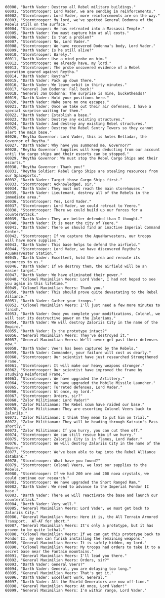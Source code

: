 ﻿```text
60000, "Darth Vader: Destroy all Rebel military buildings."
60001, "Stormtrooper: Lord Vader, we are sending in reinforcements."
60002, "Stormtrooper: Lord Vader, more reinforcements are on the way."
60003, "Stormtrooper: My lord, we've spotted General Dodonna of the Rebels still on the surface."
60004, "Stormtrooper: He has retreated into a Massassi Temple."
60005, "Darth Vader: You must capture him at all costs."
60006, "Darth Vader: Is that a problem?"
60007, "Stormtrooper: No, Lord Vader."
60008, "Stormtrooper: We have recovered Dodonna's body, Lord Vader."
60009, "Darth Vader: Is he still alive?"
60010, "Stormtrooper: Barely."
60011, "Darth Vader: Use a mind probe on him."
60012, "Stormtrooper: We already have, my lord."
60013, "Stormtrooper: The probe uncovered evidence of a Rebel operation geared against Reytha."
60014, "Darth Vader: Reytha?"
60015, "Darth Vader: Pack up down there."
60016, "Darth Vader: We leave orbit in thirty minutes."
60017, "General Jan Dodonna: Fall back!"
60018, "General Jan Dodonna: The surprise is mine, bucketheads!"
60019, "Darth Vader: Hold your positions here."
60020, "Darth Vader: Make sure no one escapes."
60021, "Darth Vader: Once we take out their air defenses, I have a special surprise waiting for them."
60022, "Darth Vader: Establish a base."
60023, "Darth Vader: Destroy any existing structures."
60024, "Darth Vader: And destroy any existing Rebel structures."
60025, "Darth Vader: Destroy the Rebel Sentry Towers so they cannot alert the main base."
60026, "Reytha Governor: Lord Vader, this is Antes Belladar, the Governor of Reytha."
60027, "Darth Vader: Why have you summoned me, Governor?"
60028, "Reytha Governor: Supplies will keep deducting from our account until the cargo ships and their escorts can be stopped."
60029, "Reytha Governor: We must stop the Rebel Cargo Ships and their escorts."
60030, "Reytha Governor: Thank you!"
60031, "Reytha Soldier: Rebel Cargo Ships are stealing resources from our Spaceports."
60032, "Darth Vader: Target those Cargo Ships first."
60033, "Stormtrooper: Acknowledged, sir."
60034, "Darth Vader: They must not reach the main storehouses."
60035, "Darth Vader: Lieutenant, destroy all of the Rebels in the immediate area."
60036, "Stormtrooper: Yes, Lord Vader."
60037, "Stormtrooper: Lord Vader, we could retreat to Yeere."
60038, "Stormtrooper: There we could build up our forces for a counterattack."
60039, "Darth Vader: They are better defended than I thought."
60040, "Darth Vader: It is near the city of Yeere."
60041, "Darth Vader: There we should find an inactive Imperial Command Center."
60042, "Stormtrooper: If we capture the AquaHarvesters, our troops will have more supplies."
60043, "Darth Vader: This base helps to defend the airfield."
60044, "Stormtrooper: Lord Vader, we have discovered Reytha's AquaHarvester Station."
60045, "Darth Vader: Excellent, hold the area and reroute its resources to us."
60046, "Darth Vader: If we destroy them, the airfield will be an easier target."
60047, "Darth Vader: We have eliminated their power."
60048, "Colonel Maximilian Veers: Lord Vader, I had not hoped to see you again in this lifetime."
60049, "Colonel Maximilian Veers: Thank you."
60050, "Darth Vader: This should prove quite devastating to the Rebel Alliance."
60051, "Darth Vader: Gather your troops."
60052, "Colonel Maximilian Veers: I'll just need a few more minutes to finish."
60053, "Darth Vader: Once you complete your modifications, Colonel, we will test its destructive power on the Zalorians."
60054, "Darth Vader: We will destroy Zaloriis City in the name of the Empire."
60055, "Darth Vader: Is the prototype intact?"
60056, "General Maximilian Veers: They've destroyed it."
60057, "General Maximilian Veers: We'll never get past their defenses now."
60058, "Darth Vader: Veers has been captured by the Rebels."
60059, "Darth Vader: Commander, your failure will cost us dearly."
60060, "Stormtrooper: Our scientist have just researched Strengthened Frame."
60061, "Stormtrooper: It will make our heavy weapons stronger."
60062, "Stormtrooper: Our scientist have improved the frame by studying Reinforced Frame."
60063, "Stormtrooper: We have upgraded the Artillery."
60064, "Stormtrooper: We have upgraded the Mobile Missile Launcher."
60065, "Stormtrooper: Turreted defenses, Lord Vader."
60066, "Stormtrooper: At once, my lord."
60067, "Stormtrooper: Orders, sir?"
60068, "Zalor Militiaman: Lord Vader!"
60069, "Zalor Militiaman: The Rebel scum have raided our base."
60070, "Zalor Militiaman: They are escorting Colonel Veers back to Zaloriis."
60071, "Zalor Militiaman: I think they mean to put him on trial."
60072, "Zalor Militiaman: They will be heading through Katrain's Pass shortly."
60073, "Zalor Militiaman: If you hurry, you can cut them off."
60074, "Stormtrooper: We can still rescue him if we hurry."
60075, "Stormtrooper: Zaloriis City is in flames, Lord Vader."
60076, "Stormtrooper: We will destroy Zaloriis City in the name of the Empire."
60077, "Stormtrooper: We've been able to tap into the Rebel Alliance databank."
60078, "Stormtrooper: What have you found?"
60079, "Stormtrooper: Colonel Veers, we lost our supplies to the Rebels."
60080, "Stormtrooper: If we had 200 ore and 200 nova crystals, we could continue our research."
60081, "Stormtrooper: We have upgraded the Short Ranged Ram."
60082, "Darth Vader: We need to advance to the Imperial Fondor II base."
60083, "Darth Vader: There we will reactivate the base and launch our counterattack."
60084, "Darth Vader: Very well."
60085, "General Maximilian Veers: Lord Vader, we must get back to Zaloriis City."
60086, "General Maximilian Veers: Here it is, the All Terrain Armored Transport.  AT-AT for short."
60087, "General Maximilian Veers: It's only a prototype, but it has proven to be quite lethal."
60088, "Colonel Maximilian Veers: If we can get this prototype back to Fondor II, my men can finish installing the remaining weapons."
60089, "General Maximilian Veers: It is safely hidden, my lord."
60090, "Colonel Maximilian Veers: My troops had orders to take it to a secret base near the Fantain mountains."
60091, "General Maximilian Veers: I'll lead you there."
60092, "General Maximilian Veers: Orders, sir?"
60093, "Darth Vader: General Veers?"
60094, "Darth Vader: General, you are delaying too long."
60095, "General Maximilian Veers: That's got it."
60096, "Darth Vader: Excellent work, General."
60097, "Darth Vader: All the Shield Generators are now off-line."
60098, "General Maximilian Veers: At once, Lord Vader!"
60099, "General Maximilian Veers: I'm within range, Lord Vader."
```